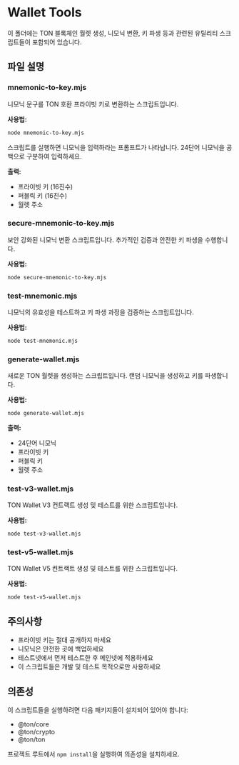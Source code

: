 # Wallet Tools

이 폴더에는 TON 블록체인 월렛 생성, 니모닉 변환, 키 파생 등과 관련된 유틸리티 스크립트들이 포함되어 있습니다.

## 파일 설명

### mnemonic-to-key.mjs
니모닉 문구를 TON 호환 프라이빗 키로 변환하는 스크립트입니다.

**사용법:**
```bash
node mnemonic-to-key.mjs
```
스크립트를 실행하면 니모닉을 입력하라는 프롬프트가 나타납니다. 24단어 니모닉을 공백으로 구분하여 입력하세요.

**출력:**
- 프라이빗 키 (16진수)
- 퍼블릭 키 (16진수)
- 월렛 주소

### secure-mnemonic-to-key.mjs
보안 강화된 니모닉 변환 스크립트입니다. 추가적인 검증과 안전한 키 파생을 수행합니다.

**사용법:**
```bash
node secure-mnemonic-to-key.mjs
```

### test-mnemonic.mjs
니모닉의 유효성을 테스트하고 키 파생 과정을 검증하는 스크립트입니다.

**사용법:**
```bash
node test-mnemonic.mjs
```

### generate-wallet.mjs
새로운 TON 월렛을 생성하는 스크립트입니다. 랜덤 니모닉을 생성하고 키를 파생합니다.

**사용법:**
```bash
node generate-wallet.mjs
```

**출력:**
- 24단어 니모닉
- 프라이빗 키
- 퍼블릭 키
- 월렛 주소

### test-v3-wallet.mjs
TON Wallet V3 컨트랙트 생성 및 테스트를 위한 스크립트입니다.

**사용법:**
```bash
node test-v3-wallet.mjs
```

### test-v5-wallet.mjs
TON Wallet V5 컨트랙트 생성 및 테스트를 위한 스크립트입니다.

**사용법:**
```bash
node test-v5-wallet.mjs
```

## 주의사항

- 프라이빗 키는 절대 공개하지 마세요
- 니모닉은 안전한 곳에 백업하세요
- 테스트넷에서 먼저 테스트한 후 메인넷에 적용하세요
- 이 스크립트들은 개발 및 테스트 목적으로만 사용하세요

## 의존성

이 스크립트들을 실행하려면 다음 패키지들이 설치되어 있어야 합니다:
- @ton/core
- @ton/crypto
- @ton/ton

프로젝트 루트에서 `npm install`을 실행하여 의존성을 설치하세요.